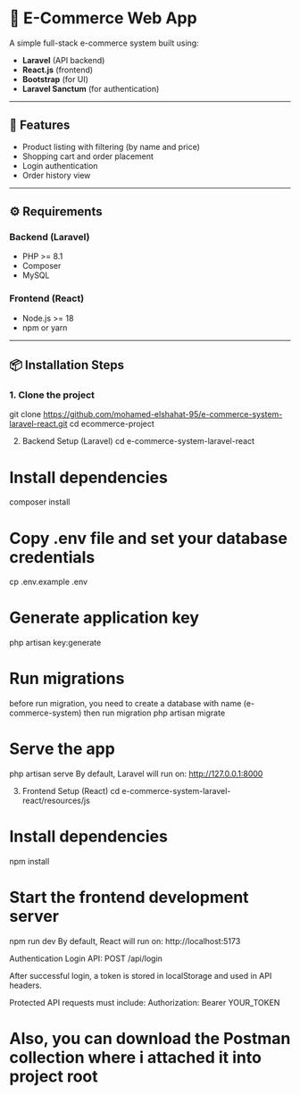 # 🛒 E-Commerce Web App

A simple full-stack e-commerce system built using:

- **Laravel** (API backend)
- **React.js** (frontend)
- **Bootstrap** (for UI)
- **Laravel Sanctum** (for authentication)

---

## 🚀 Features

- Product listing with filtering (by name and price)
- Shopping cart and order placement
- Login authentication
- Order history view

---

## ⚙️ Requirements

### Backend (Laravel)
- PHP >= 8.1
- Composer
- MySQL

### Frontend (React)
- Node.js >= 18
- npm or yarn

---

## 📦 Installation Steps

### 1. Clone the project

git clone https://github.com/mohamed-elshahat-95/e-commerce-system-laravel-react.git
cd ecommerce-project

2. Backend Setup (Laravel)
cd e-commerce-system-laravel-react

# Install dependencies
composer install

# Copy .env file and set your database credentials
cp .env.example .env

# Generate application key
php artisan key:generate

# Run migrations
before run migration, you need to create a database with name (e-commerce-system) then run migration
php artisan migrate

# Serve the app
php artisan serve
By default, Laravel will run on:
http://127.0.0.1:8000

3. Frontend Setup (React)
cd e-commerce-system-laravel-react/resources/js

# Install dependencies
npm install

# Start the frontend development server
npm run dev
By default, React will run on:
http://localhost:5173

Authentication
Login API: POST /api/login

After successful login, a token is stored in localStorage and used in API headers.

Protected API requests must include:
Authorization: Bearer YOUR_TOKEN

# Also, you can download the Postman collection where i attached it into project root 

